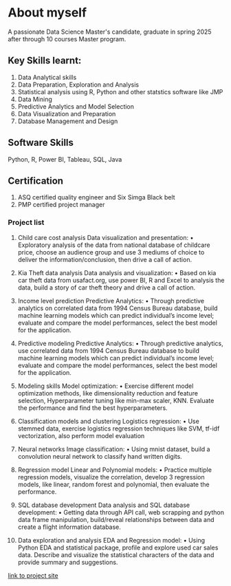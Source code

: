 # About myself
A passionate Data Science Master's candidate, graduate in spring 2025 after through 10 courses Master program.

## Key Skills learnt:
1. Data Analytical skills
2. Data Preparation, Exploration and Analysis
3. Statistical analysis using R, Python and other statstics software like JMP
4. Data Mining
5. Predictive Analytics and Model Selection
6. Data Visualization and Preparation
7. Database Management and Design

## Software Skills
Python, R, Power BI, Tableau, SQL, Java

## Certification
1. ASQ certified quality engineer and Six Simga Black belt
2. PMP certified project manager

### Project list
1.	Child care cost analysis
Data visualization and presentation: 
•	Exploratory analysis of the data from national database of childcare price, choose an audience group and use 3 mediums of choice to deliver the information/conclusion, then drive a call of action. 

2.	Kia Theft data analysis
Data analysis and visualization: 
•	Based on kia car theft data from usafact.org, use power BI, R and Excel to analysis the data, build a story of car theft theory and drive a call of action.

3.	Income level prediction
Predictive Analytics: 
•	Through predictive analytics on correlated data from 1994 Census Bureau database, build machine learning models which can predict individual’s income level; evaluate and compare the model performances, select the best model for the application.

4.	Predictive modeling 
Predictive Analytics: 
•	Through predictive analytics, use correlated data from 1994 Census Bureau database to build machine learning models which can predict individual’s income level; evaluate and compare the model performances, select the best model for the application.
5.	Modeling skills
Model optimization: 
•	Exercise different model optimization methods, like dimensionality reduction and feature selection, Hyperparameter tuning like min-max scaler, KNN. Evaluate the performance and find the best hyperparameters.

6.	Classification models and clustering
Logistics regression: 
•	Use stemmed data, exercise logistics regression techniques like SVM, tf-idf vectorization, also perform model evaluation

7.	Neural networks
Image classification: 
•	Using mnist dataset, build a convolution neural network to classify hand written digits.

8.	Regression model
Linear and Polynomial models: 
•	Practice multiple regression models, visualize the correlation, develop 3 regression models, like linear, random forest and polynomial, then evaluate the performance.

9.	SQL database development 
Data analysis and SQL database development: 
•	Getting data through API call, web scrapping and python data frame manipulation, build/reveal relationships between data and create a flight information database. 

10.	Data exploration and analysis
EDA and Regression model: 
•	Using Python EDA and statistical package, profile and explore used car sales data. Describe and visualize the statistical characters of the data and provide summary and suggestions.


[link to project site](https://sites.google.com/view/xt-data-science) 


